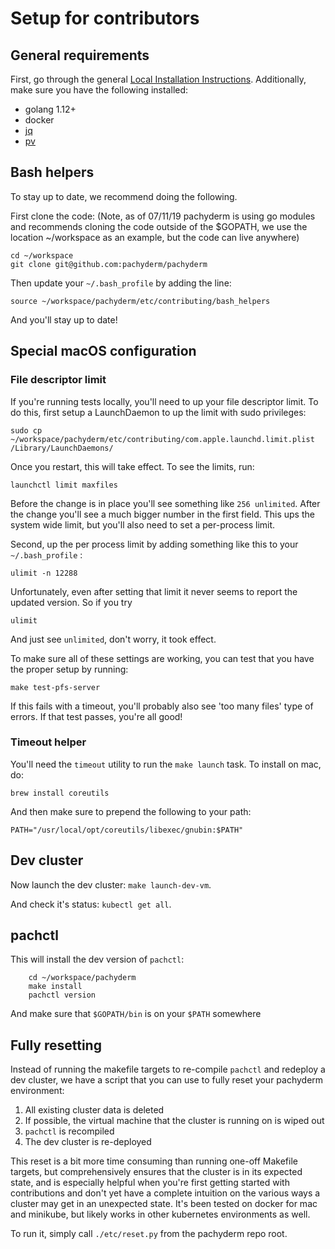 # Setup for contributors

## General requirements

First, go through the general
[Local Installation Instructions](https://docs.pachyderm.com/latest/getting_started/local_installation/).
Additionally, make sure you have the following installed:

-   golang 1.12+
-   docker
-   [jq](https://stedolan.github.io/jq/)
-   [pv](http://ivarch.com/programs/pv.shtml)

## Bash helpers

To stay up to date, we recommend doing the following.

First clone the code: (Note, as of 07/11/19 pachyderm is using go modules and
recommends cloning the code outside of the \$GOPATH, we use the location
~/workspace as an example, but the code can live anywhere)

    cd ~/workspace
    git clone git@github.com:pachyderm/pachyderm

Then update your `~/.bash_profile` by adding the line:

    source ~/workspace/pachyderm/etc/contributing/bash_helpers

And you'll stay up to date!

## Special macOS configuration

### File descriptor limit

If you're running tests locally, you'll need to up your file descriptor limit.
To do this, first setup a LaunchDaemon to up the limit with sudo privileges:

    sudo cp ~/workspace/pachyderm/etc/contributing/com.apple.launchd.limit.plist /Library/LaunchDaemons/

Once you restart, this will take effect. To see the limits, run:

    launchctl limit maxfiles

Before the change is in place you'll see something like `256 unlimited`. After
the change you'll see a much bigger number in the first field. This ups the
system wide limit, but you'll also need to set a per-process limit.

Second, up the per process limit by adding something like this to your
`~/.bash_profile` :

    ulimit -n 12288

Unfortunately, even after setting that limit it never seems to report the
updated version. So if you try

    ulimit

And just see `unlimited`, don't worry, it took effect.

To make sure all of these settings are working, you can test that you have the
proper setup by running:

    make test-pfs-server

If this fails with a timeout, you'll probably also see 'too many files' type of
errors. If that test passes, you're all good!

### Timeout helper

You'll need the `timeout` utility to run the `make launch` task. To install on
mac, do:

    brew install coreutils

And then make sure to prepend the following to your path:

    PATH="/usr/local/opt/coreutils/libexec/gnubin:$PATH"

## Dev cluster

Now launch the dev cluster: `make launch-dev-vm`.

And check it's status: `kubectl get all`.

## pachctl

This will install the dev version of `pachctl`:

```
    cd ~/workspace/pachyderm
    make install
    pachctl version
```

And make sure that `$GOPATH/bin` is on your `$PATH` somewhere

## Fully resetting

Instead of running the makefile targets to re-compile `pachctl` and redeploy a
dev cluster, we have a script that you can use to fully reset your pachyderm
environment:

1. All existing cluster data is deleted
2. If possible, the virtual machine that the cluster is running on is wiped out
3. `pachctl` is recompiled
4. The dev cluster is re-deployed

This reset is a bit more time consuming than running one-off Makefile targets,
but comprehensively ensures that the cluster is in its expected state, and is
especially helpful when you're first getting started with contributions and
don't yet have a complete intuition on the various ways a cluster may get in an
unexpected state. It's been tested on docker for mac and minikube, but likely
works in other kubernetes environments as well.

To run it, simply call `./etc/reset.py` from the pachyderm repo root.
